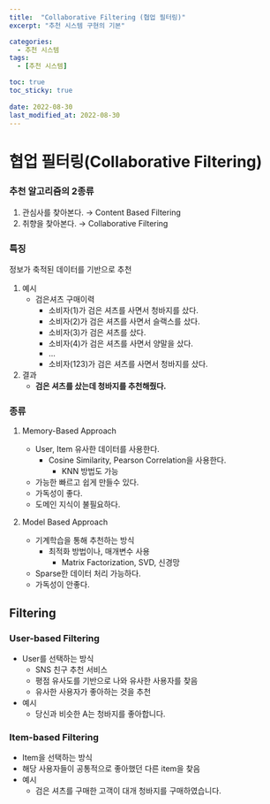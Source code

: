 ```yaml
---
title:  "Collaborative Filtering (협업 필터링)"
excerpt: "추천 시스템 구현의 기본"

categories:
  - 추천 시스템
tags:
  - [추천 시스템]

toc: true
toc_sticky: true
 
date: 2022-08-30
last_modified_at: 2022-08-30
---
```


# 협업 필터링(Collaborative Filtering)

### 추천 알고리즘의 2종류

1. 관심사를 찾아본다. → Content Based Filtering
2. 취향을 찾아본다. → Collaborative Filtering

### 특징

정보가 축적된 데이터를 기반으로 추천

1. 예시 
    - 검은셔츠 구매이력
        - 소비자(1)가 검은 셔츠를 사면서 청바지를 샀다.
        - 소비자(2)가 검은 셔츠를 사면서 슬랙스를 샀다.
        - 소비자(3)가 검은 셔츠를 샀다.
        - 소비자(4)가 검은 셔츠를 사면서 양말을 샀다.
        - …
        - 소비자(123)가 검은 셔츠를 사면서 청바지를 샀다.
2. 결과
    - **검은 셔츠를 샀는데 청바지를 추천해줬다.**
    

### 종류

1. Memory-Based Approach
    - User, Item 유사한 데이터를 사용한다.
        - Cosine Similarity, Pearson Correlation을 사용한다.
            - KNN 방법도 가능
    - 가능한 빠르고 쉽게 만들수 있다.
    - 가독성이 좋다.
    - 도메인 지식이 불필요하다.
    
2. Model Based Approach
    - 기계학습을 통해 추천하는 방식
        - 최적화 방법이나, 매개변수 사용
            - Matrix Factorization, SVD, 신경망
    - Sparse한 데이터 처리 가능하다.
    - 가독성이 안좋다.


## Filtering

### User-based Filtering

- User를 선택하는 방식
    - SNS 친구 추천 서비스
    - 평점 유사도를 기반으로 나와 유사한 사용자를 찾음
    - 유사한 사용자가 좋아하는 것을 추천
- 예시
    - 당신과 비슷한 A는 청바지를 좋아합니다.
    

### Item-based Filtering

- Item을 선택하는 방식
- 해당 사용자들이 공통적으로 좋아했던 다른 item을 찾음
- 예시
    - 검은 셔츠를 구매한 고객이 대개 청바지를 구매하였습니다.